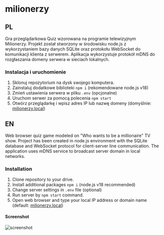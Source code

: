 # milionerzy

## PL
Gra przeglądarkowa Quiz wzorowana na programie telewizyjnym Milionerzy.
Projekt został stworzony w środowisku node.js z wykorzystaniem bazy danych SQLite oraz protokołu WebSocket do komunikacji klienta z serwerem. Aplikacja wykorzystuje protokół mDNS do rozgłaszania domeny serwera w sieciach lokalnych.
### Instalacja i uruchomienie 
 1. Sklonuj repozytorium na dysk swojego komputera.
 2. Zainstaluj dodatkowe biblioteki `npm i` (rekomendowane node.js v18)
 3. Zmień ustawienia serwera w pliku `.env` (opcjonalne)
 4. Uruchom serwer za pomocą polecenia `npm start`
 5. Otwórz przeglądarkę i wpisz adres IP lub nazwę domeny (domyślnie: [milionerzy.local](http://milionerzy.local))

## EN
Web browser quiz game modeled on "Who wants to be a millionaire" TV show.
Project has been created in node.js environment with the SQLite database and WebSocket protocol for client-server line communication. The application uses mDNS service to broadcast server domain in local networks.

### Installation
 1. Clone repository to your drive.
 2. Install additional packages `npm i` (node.js v18 recommended)
 3. Change server settings in `.env` file (optional)
 4. Run server by `npm start` command.
 5. Open web browser and type your local IP address or domain name (default: [milionerzy.local](http://milionerzy.local))

 #### Screenshot
 ![screenshot](https://repository-images.githubusercontent.com/559656274/14154eb0-e187-41b4-aa12-52a8678d95b9)